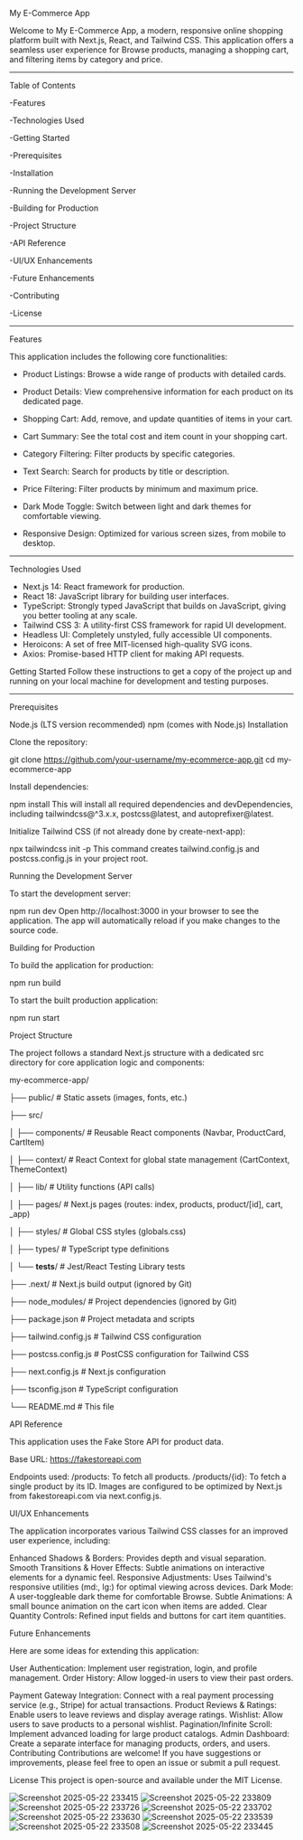 My E-Commerce App

Welcome to My E-Commerce App, a modern, responsive online shopping platform built with Next.js, React, and Tailwind CSS. This application offers a seamless user experience for Browse products, managing a shopping cart, and filtering items by category and price.

-------------------

Table of Contents

-Features

-Technologies Used

-Getting Started

-Prerequisites

-Installation

-Running the Development Server

-Building for Production

-Project Structure

-API Reference

-UI/UX Enhancements

-Future Enhancements

-Contributing

-License

-----------------

Features

This application includes the following core functionalities:

- Product Listings: Browse a wide range of products with detailed cards.

- Product Details: View comprehensive information for each product on its dedicated page.

- Shopping Cart: Add, remove, and update quantities of items in your cart.

- Cart Summary: See the total cost and item count in your shopping cart.

- Category Filtering: Filter products by specific categories.

- Text Search: Search for products by title or description.

- Price Filtering: Filter products by minimum and maximum price.

- Dark Mode Toggle: Switch between light and dark themes for comfortable viewing.

- Responsive Design: Optimized for various screen sizes, from mobile to desktop.

--------------

Technologies Used

* Next.js 14: React framework for production.
* React 18: JavaScript library for building user interfaces.
* TypeScript: Strongly typed JavaScript that builds on JavaScript, giving you better tooling at any scale.
* Tailwind CSS 3: A utility-first CSS framework for rapid UI development.
* Headless UI: Completely unstyled, fully accessible UI components.
* Heroicons: A set of free MIT-licensed high-quality SVG icons.
* Axios: Promise-based HTTP client for making API requests.

Getting Started
Follow these instructions to get a copy of the project up and running on your local machine for development and testing purposes.

-----------------

Prerequisites

Node.js (LTS version recommended)
npm (comes with Node.js)
Installation

Clone the repository:

git clone https://github.com/your-username/my-ecommerce-app.git
cd my-ecommerce-app

Install dependencies:

npm install
This will install all required dependencies and devDependencies, including tailwindcss@^3.x.x, postcss@latest, and autoprefixer@latest.

Initialize Tailwind CSS (if not already done by create-next-app):

npx tailwindcss init -p
This command creates tailwind.config.js and postcss.config.js in your project root.

Running the Development Server

To start the development server:

npm run dev
Open http://localhost:3000 in your browser to see the application. The app will automatically reload if you make changes to the source code.


Building for Production

To build the application for production:

npm run build

To start the built production application:

npm run start

Project Structure

The project follows a standard Next.js structure with a dedicated src directory for core application logic and components:


my-ecommerce-app/

├── public/                  # Static assets (images, fonts, etc.)

├── src/

│   ├── components/          # Reusable React components (Navbar, ProductCard, CartItem)

│   ├── context/             # React Context for global state management (CartContext, ThemeContext)

│   ├── lib/                 # Utility functions (API calls)

│   ├── pages/               # Next.js pages (routes: index, products, product/[id], cart, _app)

│   ├── styles/              # Global CSS styles (globals.css)

│   ├── types/               # TypeScript type definitions

│   └── __tests__/           # Jest/React Testing Library tests

├── .next/                   # Next.js build output (ignored by Git)

├── node_modules/            # Project dependencies (ignored by Git)


├── package.json             # Project metadata and scripts

├── tailwind.config.js       # Tailwind CSS configuration

├── postcss.config.js        # PostCSS configuration for Tailwind CSS

├── next.config.js           # Next.js configuration

├── tsconfig.json            # TypeScript configuration

└── README.md                # This file

API Reference

This application uses the Fake Store API for product data.

Base URL: https://fakestoreapi.com

Endpoints used:
/products: To fetch all products.
/products/{id}: To fetch a single product by its ID.
Images are configured to be optimized by Next.js from fakestoreapi.com via next.config.js.

UI/UX Enhancements

The application incorporates various Tailwind CSS classes for an improved user experience, including:

Enhanced Shadows & Borders: Provides depth and visual separation.
Smooth Transitions & Hover Effects: Subtle animations on interactive elements for a dynamic feel.
Responsive Adjustments: Uses Tailwind's responsive utilities (md:, lg:) for optimal viewing across devices.
Dark Mode: A user-toggleable dark theme for comfortable Browse.
Subtle Animations: A small bounce animation on the cart icon when items are added.
Clear Quantity Controls: Refined input fields and buttons for cart item quantities.

Future Enhancements

Here are some ideas for extending this application:

User Authentication: Implement user registration, login, and profile management.
Order History: Allow logged-in users to view their past orders.

Payment Gateway Integration: Connect with a real payment processing service (e.g., Stripe) for actual transactions.
Product Reviews & Ratings: Enable users to leave reviews and display average ratings.
Wishlist: Allow users to save products to a personal wishlist.
Pagination/Infinite Scroll: Implement advanced loading for large product catalogs.
Admin Dashboard: Create a separate interface for managing products, orders, and users.
Contributing
Contributions are welcome! If you have suggestions or improvements, please feel free to open an issue or submit a pull request.

License
This project is open-source and available under the MIT License.

![Screenshot 2025-05-22 233415](https://github.com/user-attachments/assets/2867b8bb-26e1-4b82-a843-ace70be8b50c)
![Screenshot 2025-05-22 233809](https://github.com/user-attachments/assets/42782c10-e779-4067-b581-cb252a5236ad)
![Screenshot 2025-05-22 233726](https://github.com/user-attachments/assets/2cf554e8-dba1-4b26-9933-ae944a43cc91)
![Screenshot 2025-05-22 233702](https://github.com/user-attachments/assets/d0dbdadf-562c-43f2-bc58-80e5a8128b0b)
![Screenshot 2025-05-22 233630](https://github.com/user-attachments/assets/86876ca3-d7ff-40d0-837c-35e8c5506dfc)
![Screenshot 2025-05-22 233539](https://github.com/user-attachments/assets/3239d3fb-ba22-4e8c-99ea-8e2df29b104e)
![Screenshot 2025-05-22 233508](https://github.com/user-attachments/assets/4b71089d-782e-43f5-95c2-01445406d335)
![Screenshot 2025-05-22 233445](https://github.com/user-attachments/assets/286f7b69-f9c9-4398-8d68-c2a604cb1799)
